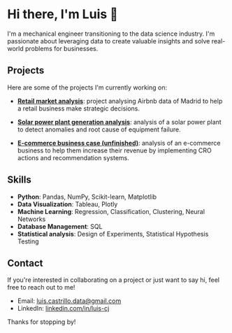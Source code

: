 # Hi there, I'm Luis 👋

I'm a mechanical engineer transitioning to the data science industry. I'm passionate about leveraging data to create valuable insights and solve real-world problems for businesses.

## Projects

Here are some of the projects I'm currently working on:

- [**Retail market analysis**](https://github.com/luis-cj/data-science-retail-market-madrid): project analysing Airbnb data of Madrid to help a retail business make strategic decisions.

- [**Solar power plant generation analysis**](https://github.com/luis-cj/data-science-solar-power-plant): analysis of a solar power plant to detect anomalies and root cause of equipment failure.

- [**E-commerce business case (unfinished)**](https://github.com/luis-cj/data-science-e_commerce): analysis of an e-commerce business to help them increase their revenue by implementing CRO actions and recommendation systems.

## Skills

- **Python**: Pandas, NumPy, Scikit-learn, Matplotlib
- **Data Visualization**: Tableau, Plotly
- **Machine Learning**: Regression, Classification, Clustering, Neural Networks
- **Database Management**: SQL
- **Statistical analysis**: Design of Experiments, Statistical Hypothesis Testing

## Contact

If you're interested in collaborating on a project or just want to say hi, feel free to reach out to me!

- Email: luis.castrillo.data@gmail.com
- LinkedIn: [linkedin.com/in/luis-cj](www.linkedin.com/in/luid-cj)

Thanks for stopping by!

<!--
**luis-cj/luis-cj** is a ✨ _special_ ✨ repository because its `README.md` (this file) appears on your GitHub profile.

Here are some ideas to get you started:

- 🔭 I’m currently working on ...
- 🌱 I’m currently learning ...
- 👯 I’m looking to collaborate on ...
- 🤔 I’m looking for help with ...
- 💬 Ask me about ...
- 📫 How to reach me: ...
- 😄 Pronouns: ...
- ⚡ Fun fact: ...
-->
